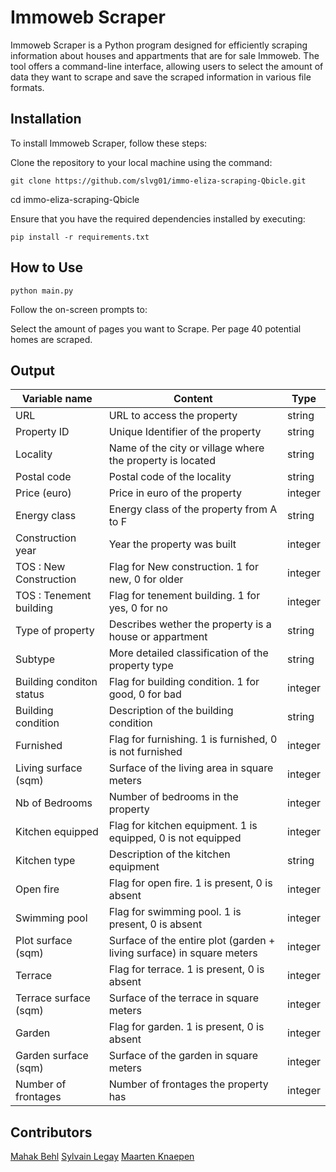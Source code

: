 # Immoweb Scraper
Immoweb Scraper is a Python program designed for efficiently scraping information about houses and appartments that are for sale Immoweb. The tool offers a command-line interface, allowing users to select the amount of data they want to scrape and save the scraped information in various file formats.

## Installation
To install Immoweb Scraper, follow these steps:

Clone the repository to your local machine using the command:
```
git clone https://github.com/slvg01/immo-eliza-scraping-Qbicle.git
```
cd immo-eliza-scraping-Qbicle

Ensure that you have the required dependencies installed by executing:
```
pip install -r requirements.txt
```

## How to Use
```
python main.py
```
Follow the on-screen prompts to:

Select the amount of pages you want to Scrape. Per page 40 potential homes are scraped.

## Output
| Variable name            | Content                                                               | Type    |
| ------------------------ | --------------------------------------------------------------------- | ------- |
| URL                      | URL to access the property                                            | string  |
| Property ID              | Unique Identifier of the property                                     | string  |
| Locality                 | Name of the city or village where the property is located             | string  |
| Postal code              | Postal code of the locality                                           | string  |
| Price (euro)             | Price in euro of the property                                         | integer |
| Energy class             | Energy class of the property from A to F                              | string  |
| Construction year        | Year the property was built                                           | integer |
| TOS : New Construction   | Flag for New construction. 1 for new, 0 for older                     | integer |
| TOS : Tenement building  | Flag for tenement building. 1 for yes, 0 for no                       | integer |
| Type of property         | Describes wether the property is a house or appartment                | string  |
| Subtype                  | More detailed classification of the property type                     | string  |
| Building conditon status | Flag for building condition. 1 for good, 0 for bad                    | integer |
| Building condition       | Description of the building condition                                 | string  |
| Furnished                | Flag for furnishing. 1 is furnished, 0 is not furnished               | integer |
| Living surface (sqm)     | Surface of the living area in square meters                           | integer |
| Nb of Bedrooms           | Number of bedrooms in the property                                    | integer |
| Kitchen equipped         | Flag for kitchen equipment. 1 is equipped, 0 is not equipped          | integer |
| Kitchen type             | Description of the kitchen equipment                                  | string  |
| Open fire                | Flag for open fire. 1 is present, 0 is absent                         | integer |
| Swimming pool            | Flag for swimming pool. 1 is present, 0 is absent                     | integer |
| Plot surface (sqm)       | Surface of the entire plot (garden + living surface) in square meters | integer |
| Terrace                  | Flag for terrace. 1 is present, 0 is absent                           | integer |
| Terrace surface (sqm)    | Surface of the terrace in square meters                               | integer |
| Garden                   | Flag for garden. 1 is present, 0 is absent                            | integer |
| Garden surface (sqm)     | Surface of the garden in square meters                                | integer |
| Number of frontages      | Number of frontages the property has                                  | integer |

## Contributors
[Mahak Behl](https://github.com/MahakBehl)
[Sylvain Legay](https://github.com/slvg01)
[Maarten Knaepen](https://github.com/MaartenKnaepen)


